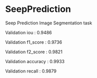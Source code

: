 # SeepPrediction
Seep Prediction Image Segmentation task

Validation  iou :  0.9486 

Validation  f1_score :  0.9736

Validation  f2_score :  0.9821

Validation  accuracy :  0.9933

Validation  recall :  0.9879


